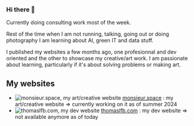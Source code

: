 ### Hi there 🌱

Currently doing consulting work most of the week.

Rest of the time when I am not running, talking, going out or doing photography I am learning about AI, green IT and data stuff.

I published my websites a few months ago, one profesionnal and dev oriented and the other to showcase my creative/art work.
I am passionate about learning, particularly if it's about solving problems or making art.

## My websites

- ![monsieur.space, my art/creative website](https://i.imgur.com/g0o1QWq.png "monsieur.space") [monsieur.space](https://monsieur.space) : my art/creative website => currently working on it as of summer 2024
- ![thomaslfb.com, my dev website](https://i.imgur.com/qsWwSB8.png "thomaslfb.com") [thomaslfb.com](https://thomaslfb.com) : my dev website => not available anymore as of today



<!--
**monsieurr/monsieurr** is a ✨ _special_ ✨ repository because its `README.md` (this file) appears on your GitHub profile.

Here are some ideas to get you started:

- 🔭 I’m currently working on ...
- 🌱 I’m currently learning ...
- 👯 I’m looking to collaborate on ...
- 🤔 I’m looking for help with ...
- 💬 Ask me about ...
- 📫 How to reach me: ...
- 😄 Pronouns: ...
- ⚡ Fun fact: ...
-->
